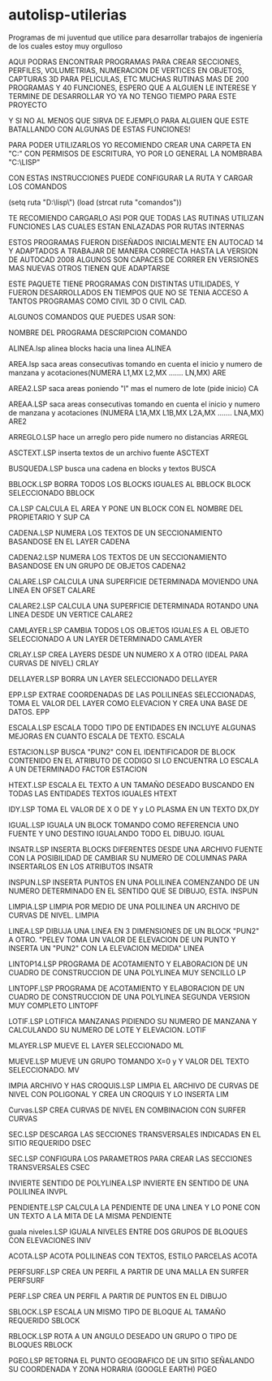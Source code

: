 # autolisp-utilerias
Programas de mi juventud que utilice para desarrollar trabajos de ingeniería de los cuales estoy muy orgulloso

AQUI PODRAS ENCONTRAR PROGRAMAS PARA CREAR SECCIONES, PERFILES, VOLUMETRIAS, NUMERACION DE VERTICES EN OBJETOS, CAPTURAS 3D PARA PELICULAS, ETC
MUCHAS RUTINAS MAS DE 200 PROGRAMAS Y 40 FUNCIONES, ESPERO QUE A ALGUIEN LE INTERESE Y TERMINE DE DESARROLLAR YO YA NO TENGO TIEMPO PARA ESTE PROYECTO

Y SI NO AL MENOS QUE SIRVA DE EJEMPLO PARA ALGUIEN QUE ESTE BATALLANDO CON ALGUNAS DE ESTAS FUNCIONES!


PARA PODER UTILIZARLOS YO RECOMIENDO CREAR UNA CARPETA EN "C:\" CON PERMISOS DE ESCRITURA, YO POR LO GENERAL LA NOMBRABA "C:\LISP"

CON ESTAS INSTRUCCIONES PUEDE CONFIGURAR LA RUTA Y CARGAR LOS COMANDOS

(setq ruta "D:\\lisp\\")
(load (strcat ruta "comandos"))

TE RECOMIENDO CARGARLO ASI POR QUE TODAS LAS RUTINAS UTILIZAN FUNCIONES LAS CUALES ESTAN ENLAZADAS POR RUTAS INTERNAS

ESTOS PROGRAMAS FUERON DISEÑADOS INICIALMENTE EN AUTOCAD 14 Y ADAPTADOS A TRABAJAR DE MANERA CORRECTA HASTA LA VERSION DE AUTOCAD 2008
ALGUNOS SON CAPACES DE CORRER EN VERSIONES MAS NUEVAS OTROS TIENEN QUE ADAPTARSE

ESTE PAQUETE TIENE PROGRAMAS CON DISTINTAS UTILIDADES, Y FUERON DESARROLLADOS EN TIEMPOS QUE NO SE TENIA ACCESO A TANTOS PROGRAMAS COMO
CIVIL 3D O CIVIL CAD.

ALGUNOS COMANDOS QUE PUEDES USAR SON:


NOMBRE DEL PROGRAMA	DESCRIPCION	COMANDO

ALINEA.lsp	alinea blocks hacia una linea	ALINEA

AREA.lsp	saca areas consecutivas tomando en cuenta el inicio y numero de manzana y acotaciones(NUMERA L1,MX L2,MX ....... LN,MX)	ARE

AREA2.LSP	saca areas poniendo "l" mas el numero de lote (pide inicio)	CA

AREAA.LSP	saca areas consecutivas tomando en cuenta el inicio y numero de manzana y acotaciones (NUMERA L1A,MX L1B,MX L2A,MX ....... LNA,MX)	ARE2

ARREGLO.LSP	hace un arreglo pero pide numero no distancias	ARREGL

ASCTEXT.LSP	inserta textos de un archivo fuente	ASCTEXT

BUSQUEDA.LSP	busca una cadena en blocks y textos	BUSCA

BBLOCK.LSP	BORRA TODOS LOS BLOCKS IGUALES AL BBLOCK BLOCK SELECCIONADO	BBLOCK

CA.LSP	CALCULA EL AREA Y PONE UN BLOCK CON EL NOMBRE DEL PROPIETARIO Y SUP	CA

CADENA.LSP	NUMERA LOS TEXTOS DE UN SECCIONAMIENTO BASANDOSE EN EL LAYER	CADENA

CADENA2.LSP	NUMERA LOS TEXTOS DE UN SECCIONAMIENTO BASANDOSE EN UN GRUPO DE OBJETOS	CADENA2

CALARE.LSP	CALCULA UNA SUPERFICIE DETERMINADA MOVIENDO UNA LINEA EN OFSET	CALARE

CALARE2.LSP	CALCULA UNA SUPERFICIE DETERMINADA ROTANDO UNA LINEA DESDE UN VERTICE	CALARE2

CAMLAYER.LSP	CAMBIA TODOS LOS OBJETOS IGUALES A EL OBJETO SELECCIONADO A UN LAYER DETERMINADO	CAMLAYER

CRLAY.LSP	CREA LAYERS DESDE UN NUMERO X A OTRO (IDEAL PARA CURVAS DE NIVEL)	CRLAY

DELLAYER.LSP	BORRA UN LAYER SELECCIONADO	DELLAYER

EPP.LSP	EXTRAE COORDENADAS DE LAS POLILINEAS SELECCIONADAS, TOMA EL VALOR DEL LAYER COMO ELEVACION Y CREA UNA BASE DE DATOS.	EPP

ESCALA.LSP	ESCALA TODO TIPO DE ENTIDADES EN INCLUYE ALGUNAS MEJORAS EN CUANTO ESCALA DE TEXTO.	ESCALA

ESTACION.LSP	BUSCA "PUN2" CON EL IDENTIFICADOR DE BLOCK CONTENIDO EN EL ATRIBUTO DE CODIGO SI LO ENCUENTRA LO ESCALA A UN DETERMINADO FACTOR	ESTACION

HTEXT.LSP	ESCALA EL TEXTO A UN TAMAÑO DESEADO BUSCANDO EN TODAS LAS ENTIDADES TEXTOS IGUALES	HTEXT

IDY.LSP	TOMA EL VALOR DE X O DE Y y LO PLASMA EN UN TEXTO	DX,DY

IGUAL.LSP	IGUALA UN BLOCK TOMANDO COMO REFERENCIA UNO FUENTE Y UNO DESTINO IGUALANDO TODO EL DIBUJO.	IGUAL

INSATR.LSP	INSERTA BLOCKS DIFERENTES DESDE UNA ARCHIVO FUENTE CON LA POSIBILIDAD DE CAMBIAR SU NUMERO DE COLUMNAS PARA INSERTARLOS EN LOS ATRIBUTOS	INSATR

INSPUN.LSP	INSERTA PUNTOS EN UNA POLILINEA COMENZANDO DE UN NUMERO DETERMINADO EN EL SENTIDO QUE SE DIBUJO, ESTA.	INSPUN

LIMPIA.LSP	LIMPIA POR MEDIO DE UNA POLILINEA UN ARCHIVO DE CURVAS DE NIVEL.	LIMPIA

LINEA.LSP	DIBUJA UNA LINEA EN 3 DIMENSIONES DE UN BLOCK "PUN2" A OTRO. "PELEV TOMA UN VALOR DE ELEVACION DE UN PUNTO Y INSERTA UN "PUN2" CON LA ELEVACION MEDIDA"	LINEA

LINTOP14.LSP	PROGRAMA DE ACOTAMIENTO Y ELABORACION DE UN CUADRO DE CONSTRUCCION DE UNA POLYLINEA MUY SENCILLO	LP

LINTOPF.LSP	PROGRAMA DE ACOTAMIENTO Y ELABORACION DE UN CUADRO DE CONSTRUCCION DE UNA POLYLINEA SEGUNDA VERSION MUY COMPLETO	LINTOPF

LOTIF.LSP	LOTIFICA MANZANAS PIDIENDO SU NUMERO DE MANZANA Y CALCULANDO SU NUMERO DE LOTE Y ELEVACION.	LOTIF

MLAYER.LSP	MUEVE EL LAYER SELECCIONADO	ML

MUEVE.LSP	MUEVE UN GRUPO TOMANDO X=0 y Y VALOR DEL TEXTO SELECCIONADO.	MV

IMPIA ARCHIVO Y HAS CROQUIS.LSP	LIMPIA EL ARCHIVO DE CURVAS DE NIVEL CON POLIGONAL Y CREA UN CROQUIS Y LO INSERTA	LIM

Curvas.LSP	CREA CURVAS DE NIVEL EN COMBINACION CON SURFER	CURVAS

SEC.LSP	DESCARGA LAS SECCIONES TRANSVERSALES INDICADAS EN EL SITIO REQUERIDO	DSEC

SEC.LSP	CONFIGURA LOS PARAMETROS PARA CREAR LAS SECCIONES TRANSVERSALES	CSEC

INVIERTE SENTIDO DE POLYLINEA.LSP	INVIERTE EN SENTIDO DE UNA POLILINEA	INVPL

PENDIENTE.LSP	CALCULA LA PENDIENTE DE UNA LINEA Y LO PONE CON UN TEXTO A LA MITA DE LA MISMA	PENDIENTE

guala niveles.LSP	IGUALA NIVELES ENTRE DOS GRUPOS DE BLOQUES CON ELEVACIONES	INIV

ACOTA.LSP	ACOTA POLILINEAS CON TEXTOS, ESTILO PARCELAS	ACOTA

PERFSURF.LSP	CREA UN PERFIL A PARTIR DE UNA MALLA EN SURFER	PERFSURF

PERF.LSP	CREA UN PERFIL A PARTIR DE PUNTOS EN EL DIBUJO	

SBLOCK.LSP	ESCALA UN MISMO TIPO DE BLOQUE AL TAMAÑO REQUERIDO	SBLOCK

RBLOCK.LSP	ROTA A UN ANGULO DESEADO UN GRUPO O TIPO DE BLOQUES	RBLOCK

PGEO.LSP	RETORNA EL PUNTO GEOGRAFICO DE UN SITIO SEÑALANDO SU COORDENADA Y ZONA HORARIA (GOOGLE EARTH)	PGEO
